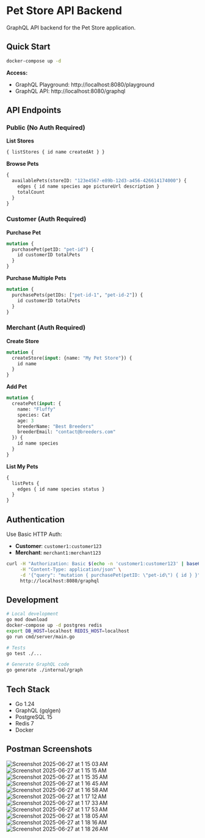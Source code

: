 # Pet Store API Backend

GraphQL API backend for the Pet Store application.

## Quick Start

```bash
docker-compose up -d
```

**Access:**
- GraphQL Playground: http://localhost:8080/playground
- GraphQL API: http://localhost:8080/graphql

## API Endpoints

### Public (No Auth Required)

**List Stores**
```graphql
{ listStores { id name createdAt } }
```

**Browse Pets**
```graphql
{ 
  availablePets(storeID: "123e4567-e89b-12d3-a456-426614174000") {
    edges { id name species age pictureUrl description }
    totalCount
  }
}
```

### Customer (Auth Required)

**Purchase Pet**
```graphql
mutation { 
  purchasePet(petID: "pet-id") { 
    id customerID totalPets 
  } 
}
```

**Purchase Multiple Pets**
```graphql
mutation { 
  purchasePets(petIDs: ["pet-id-1", "pet-id-2"]) { 
    id customerID totalPets 
  } 
}
```

### Merchant (Auth Required)

**Create Store**
```graphql
mutation { 
  createStore(input: {name: "My Pet Store"}) { 
    id name 
  } 
}
```

**Add Pet**
```graphql
mutation { 
  createPet(input: {
    name: "Fluffy"
    species: Cat
    age: 3
    breederName: "Best Breeders"
    breederEmail: "contact@breeders.com"
  }) { 
    id name species 
  } 
}
```

**List My Pets**
```graphql
{ 
  listPets { 
    edges { id name species status } 
  } 
}
```

## Authentication

Use Basic HTTP Auth:
- **Customer**: `customer1:customer123`
- **Merchant**: `merchant1:merchant123`

```bash
curl -H "Authorization: Basic $(echo -n 'customer1:customer123' | base64)" \
     -H "Content-Type: application/json" \
     -d '{"query": "mutation { purchasePet(petID: \"pet-id\") { id } }"}' \
     http://localhost:8080/graphql
```

## Development

```bash
# Local development
go mod download
docker-compose up -d postgres redis
export DB_HOST=localhost REDIS_HOST=localhost
go run cmd/server/main.go

# Tests
go test ./...

# Generate GraphQL code
go generate ./internal/graph
```

## Tech Stack

- Go 1.24
- GraphQL (gqlgen)
- PostgreSQL 15
- Redis 7
- Docker

## Postman Screenshots
![Screenshot 2025-06-27 at 1 15 03 AM](https://github.com/user-attachments/assets/2c2e0d84-5f0c-4414-8d08-b7c2df215fad)
![Screenshot 2025-06-27 at 1 15 15 AM](https://github.com/user-attachments/assets/373e0c9c-7911-454d-91d0-02a6bff7b6ca)
![Screenshot 2025-06-27 at 1 15 35 AM](https://github.com/user-attachments/assets/7e8a1afa-cbd1-4281-8ec9-b69ad6bf4c2c)
![Screenshot 2025-06-27 at 1 16 45 AM](https://github.com/user-attachments/assets/5c69c256-388a-452d-9c47-4122c1773c77)
![Screenshot 2025-06-27 at 1 16 58 AM](https://github.com/user-attachments/assets/381a25aa-7025-4015-975e-980480eadcbf)
![Screenshot 2025-06-27 at 1 17 12 AM](https://github.com/user-attachments/assets/db64341b-f1a8-4ae4-9d74-b7afc9e41f7a)
![Screenshot 2025-06-27 at 1 17 33 AM](https://github.com/user-attachments/assets/fb5cb778-8042-4b2b-965e-ade23264b448)
![Screenshot 2025-06-27 at 1 17 53 AM](https://github.com/user-attachments/assets/518cd5ac-0d0c-4fd7-b178-76b955ee592f)
![Screenshot 2025-06-27 at 1 18 05 AM](https://github.com/user-attachments/assets/eb47c00d-210a-407d-a4f5-f67ecdec82d7)
![Screenshot 2025-06-27 at 1 18 16 AM](https://github.com/user-attachments/assets/a35e120e-5598-4504-9091-8ed43841d15a)
![Screenshot 2025-06-27 at 1 18 26 AM](https://github.com/user-attachments/assets/4fb1c610-a43c-48e1-8ef6-d56769585634)
